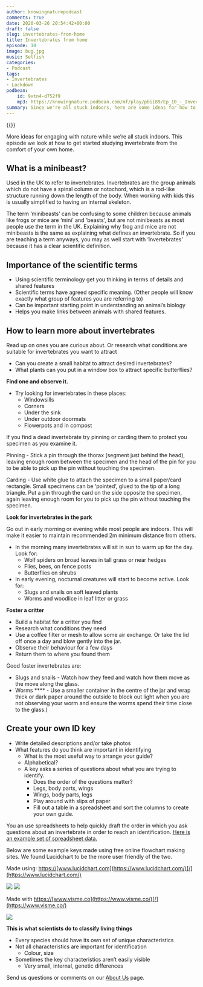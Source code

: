 ```yaml
---
author: knowingnaturepodcast
comments: true
date: 2020-03-26 20:54:42+00:00
draft: false
slug: invertebrates-from-home
title: Invertebrates from home
episode: 10
image: bug.jpg
music: Selfish
categories:
- Podcast
tags:
- Invertebrates
- Lockdown
podbean:
    id: 9xtn4-d752f9
    mp3: https://knowingnature.podbean.com/mf/play/pbii89/Ep_10_-_Invertebrates_from_home.mp3
summary: Since we're all stuck indoors, here are some ideas for how to get started studying invertebrates from the comfort of your own home. How to keep dead windowsill specimens safe. Ideas for building your own ID key.
---
```


{{<podcast-player>}}

More ideas for engaging with nature while we’re all stuck indoors. This
episode we look at how to get started studying invertebrate from the comfort
of your own home.

## What is a minibeast?

Used in the UK to refer to invertebrates. Invertebrates are the group animals
which do not have a spinal column or notochord, which is a rod-like structure
running down the length of the body. When working with kids this is usually
simplified to having an internal skeleton.

The term ‘minibeasts’ can be confusing to some children because animals like
frogs or mice are ‘mini’ and ‘beasts’,  but are not minibeasts as most people
use the term in the UK. Explaining why frog and mice are not minibeasts is the
same as explaining what defines an invertebrate. So if you are teaching a term
anyways, you may as well start with ‘invertebrates’ because it has a clear
scientific definition.

## Importance of the scientific terms

  * Using scientific terminology get you thinking in terms of details and shared features
  * Scientific terms have agreed specific meaning. (Other people will know exactly what group of features you are referring to)
  * Can be important starting point in understanding an animal’s biology
  * Helps you make links between animals with shared features.

## How to learn more about invertebrates

Read up on ones you are curious about. Or research what conditions are
suitable for invertebrates you want to attract

  * Can you create a small habitat to attract desired invertebrates? 
  * What plants can you put in a window box to attract specific butterflies?

**Find one and observe it.**

  * Try looking for invertebrates in these places:
    * Windowsills
    * Corners
    * Under the sink
    * Under outdoor doormats
    * Flowerpots and in compost

If you find a dead invertebrate try pinning or carding them to protect you
specimen as you examine it.

Pinning \- Stick a pin through the thorax (segment just behind the head),
leaving enough room between the specimen and the head of the pin for you to be
able to pick up the pin without touching the specimen.

Carding \- Use white glue to attach the specimen to a small paper/card
rectangle. Small specimens can be ‘pointed’, glued to the tip of a long
triangle. Put a pin through the card on the side opposite the specimen, again
leaving enough room for you to pick up the pin without touching the specimen.

**Look for invertebrates in the park**

Go out in early morning or evening while most people are indoors. This will
make it easier to maintain recommended 2m minimum distance from others.

  * In the morning many invertebrates will sit in sun to warm up for the day. Look for:
    * Wolf spiders on broad leaves in tall grass or near hedges
    * Flies, bees, on fence posts 
    * Butterflies on shrubs
  * In early evening, nocturnal creatures will start to become active. Look for:
    * Slugs and snails on soft leaved plants
    * Worms and woodlice in leaf litter or grass

**Foster a critter**

  * Build a habitat for a critter you find
  * Research what conditions they need
  * Use a coffee filter or mesh to allow some air exchange. Or take the lid off once a day and blow gently into the jar. 
  * Observe their behaviour for a few days
  * Return them to where you found them

Good foster invertebrates are:
  * Slugs and snails  \- Watch how they feed and watch how them move as the move along the glass.
  * Worms **** \- Use a smaller container in the centre of the jar and wrap thick or dark paper around the outside to block out light when you are not observing your worm and ensure the worms spend their time close to the glass.)

## Create your own ID key

  * Write detailed descriptions and/or take photos
  * What features do you think are important in identifying
    * What is the most useful way to arrange your guide?
    * Alphabetical?
    * A key asks a series of questions about what you are trying to identify.
      * Does the order of the questions matter?
      * Legs, body parts, wings
      * Wings, body parts, legs
      * Play around with slips of paper
      * Fill out a table in a spreadsheet and sort the columns to create your own guide.

You an use spreadsheets to help quickly draft the order in which you ask questions about an invertebrate in order to reach an identification. [Here is an example set of spreadsheet data.](https://docs.google.com/spreadsheets/d/1F1Glwm4o_zS73jYPNFD166CvQ7X9TVPx-v-EFw6gdIc/edit?usp=sharing)

Below are some example keys made using free online flowchart making sites. We
found Lucidchart to be the more user friendly of the two.

Made using: [https://](https://www.lucidchart.com/)[www.lucidchart.com](https://www.lucidchart.com/)[/](https://www.lucidchart.com/)

  ![](example-id-key-1-2.jpeg)
  ![](example-id-key-2-2.jpeg)

  

Made with [https://](https://www.visme.co/)[www.visme.co](https://www.visme.co/)[/](https://www.visme.co/)

![](example-id-key.jpg)

**This is what scientists do to classify living things**

  * Every species should have its own set of unique characteristics
  * Not all characteristics are important for identification
    * Colour, size
  * Sometimes the key characteristics aren’t easily visible
    * Very small, internal, genetic differences

Send us questions or comments on our [About Us](/about) page.
